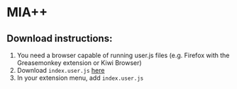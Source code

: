 # MIA++

## Download instructions:
1. You need a browser capable of running user.js files (e.g. Firefox with the Greasemonkey extension or Kiwi Browser)
2. Download `index.user.js` [here](https://github.com/c-128/MIAModding/raw/main/index.user.js)
3. In your extension menu, add `index.user.js`